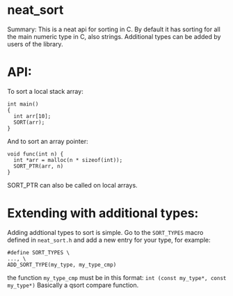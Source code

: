 # neat_sort

Summary:
This is a neat api for sorting in C. By default it has sorting for all the main numeric type in C, also strings. Additional types can be added by users of the library.

# API:
To sort a local stack array:
```
int main()
{
  int arr[10];
  SORT(arr);
}
```
And to sort an array pointer:
```
void func(int n) {
  int *arr = malloc(n * sizeof(int));
  SORT_PTR(arr, n)
}
```
SORT_PTR can also be called on local arrays.

# Extending with additional types:
Adding addtional types to sort is simple. Go to the ```SORT_TYPES``` macro defined in ```neat_sort.h``` and add a new entry for your type, for example:
```
#define SORT_TYPES \
..., \
ADD_SORT_TYPE(my_type, my_type_cmp)
```

the function ```my_type_cmp``` must be in this format: ```int (const my_type*, const my_type*)```
Basically a qsort compare function.

